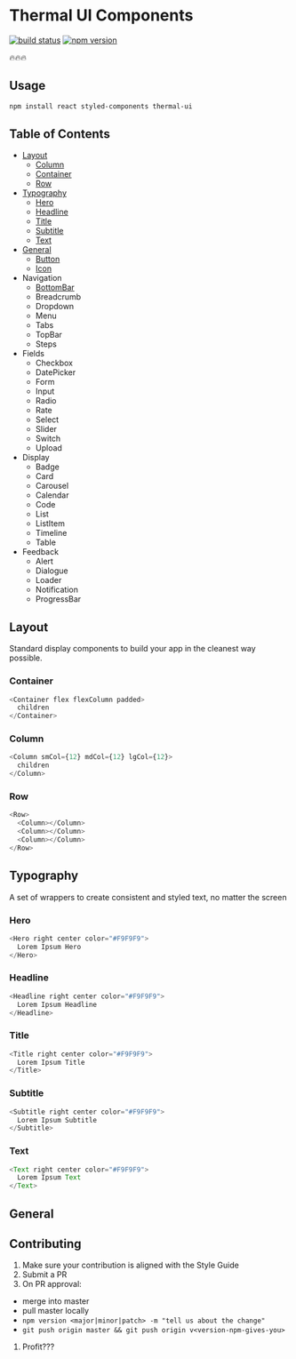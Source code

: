 # Thermal UI Components
[![build status](https://img.shields.io/travis/pkrawc/thermal-ui/master.svg?style=flat-square)](https://travis-ci.org/pkrawc/thermal-ui)
[![npm version](https://img.shields.io/npm/v/thermal-ui.svg?style=flat-square)](https://www.npmjs.com/package/thermal-ui)

:fire::fire::fire:

## Usage
```bash
npm install react styled-components thermal-ui
```


## Table of Contents
+ [Layout](#layout)
  + [Column](#column)
  + [Container](#container)
  + [Row](#row)
+ [Typography](#typography)
  + [Hero](#hero)
  + [Headline](#headline)
  + [Title](#title)
  + [Subtitle](#subtitle)
  + [Text](#text)
+ [General](#general)
  + [Button](#button)
  + [Icon](#icon)
+ Navigation
  + [BottomBar](#bottombar)
  + Breadcrumb
  + Dropdown
  + Menu
  + Tabs
  + TopBar
  + Steps
+ Fields
  + Checkbox
  + DatePicker
  + Form
  + Input
  + Radio
  + Rate
  + Select
  + Slider
  + Switch
  + Upload
+ Display
  + Badge
  + Card
  + Carousel
  + Calendar
  + Code
  + List
  + ListItem
  + Timeline
  + Table
+ Feedback
  + Alert
  + Dialogue
  + Loader
  + Notification
  + ProgressBar

## Layout
Standard display components to build your app in the cleanest way possible.

### Container
```javascript
<Container flex flexColumn padded>
  children
</Container>
```

### Column
```javascript
<Column smCol={12} mdCol={12} lgCol={12}>
  children
</Column>
```
### Row
```javascript
<Row>
  <Column></Column>
  <Column></Column>
  <Column></Column>
</Row>
```

## Typography
A set of wrappers to create consistent and styled text, no matter the screen

### Hero
```javascript
<Hero right center color="#F9F9F9">
  Lorem Ipsum Hero
</Hero>
```

### Headline
```javascript
<Headline right center color="#F9F9F9">
  Lorem Ipsum Headline
</Headline>
```

### Title
```javascript
<Title right center color="#F9F9F9">
  Lorem Ipsum Title
</Title>
```

### Subtitle
```javascript
<Subtitle right center color="#F9F9F9">
  Lorem Ipsum Subtitle
</Subtitle>
```

### Text
```javascript
<Text right center color="#F9F9F9">
  Lorem Ipsum Text
</Text>
```

## General


## Contributing
1. Make sure your contribution is aligned with the Style Guide
1. Submit a PR
1. On PR approval:
  - merge into master
  - pull master locally
  - `npm version <major|minor|patch> -m "tell us about the change"`
  - `git push origin master && git push origin v<version-npm-gives-you>`
1. Profit???
